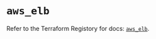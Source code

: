 # `aws_elb`

Refer to the Terraform Registory for docs: [`aws_elb`](https://registry.terraform.io/providers/hashicorp/aws/5.7.0/docs/resources/elb).
